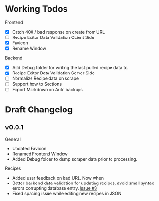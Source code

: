 # Working Todos

Frontend
- [x] Catch 400 / bad response on create from URL
- [ ] Recipe Editor Data Validation CLient Side
- [x] Favicon
- [x] Rename Window

Backend
- [x] Add Debug folder for writing the last pulled recipe data to. 
- [x] Recipe Editor Data Validation Server Side
- [ ] Normalize Recipe data on scrape
- [ ] Support how to Sections
- [ ] Export Markdown on Auto backups

# Draft Changelog
## v0.0.1

General
- Updated Favicon
- Renamed Frontend Window
- Added Debug folder to dump scraper data prior to processing. 

Recipes
- Added user feedback on bad URL. Now when
- Better backend data validation for updating recipes, avoid small syntax errors corrupting database entry. [Issue #8](https://github.com/hay-kot/mealie/issues/8)
- Fixed spacing issue while editing new recipes in JSON
